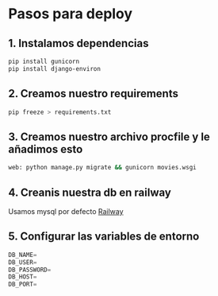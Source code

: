 # Pasos para deploy

## 1. Instalamos dependencias

```bash
pip install gunicorn
pip install django-environ
```

## 2. Creamos nuestro requirements

```bash
pip freeze > requirements.txt
```
## 3. Creamos nuestro archivo procfile y le añadimos esto
```bash
web: python manage.py migrate && gunicorn movies.wsgi
```
## 4. Creanis nuestra db en railway
Usamos mysql por defecto
[Railway](https://railway.com)

## 5. Configurar las variables de entorno

```python
DB_NAME=
DB_USER=
DB_PASSWORD=
DB_HOST=
DB_PORT=
```
